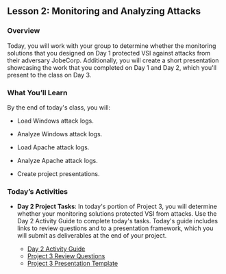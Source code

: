 ## Lesson 2: Monitoring and Analyzing Attacks 
 
### Overview

Today, you will work with your group to determine whether the monitoring solutions that you designed on Day 1 protected VSI against attacks from their adversary JobeCorp. Additionally, you will create a short presentation showcasing the work that you completed on Day 1 and Day 2, which you'll present to the class on Day 3.
 
### What You’ll Learn
 
By the end of today's class, you will:
 
- Load Windows attack logs.

- Analyze Windows attack logs.

- Load Apache attack logs.

- Analyze Apache attack logs.

- Create project presentations.


### Today’s Activities

* **Day 2 Project Tasks**: In today's portion of Project 3, you will determine whether your monitoring solutions protected VSI from attacks. Use the Day 2 Activity Guide to complete today's tasks. Today's guide includes links to review questions and to a presentation framework, which you will submit as deliverables at the end of your project.

   * [Day 2 Activity Guide](https://docs.google.com/document/d/1uQGhsDiBt58_KStq3DQVbWTHUg6TIhAog3cMoXvNQk4/edit?usp=sharing) 
   * [Project 3 Review Questions](https://docs.google.com/document/d/18JLq4dUf4zrL-6eqTNumXicpvpUDbHxPnZx2kOzwYoQ/edit?usp=sharing)
   * [Project 3 Presentation Template](https://docs.google.com/presentation/d/1zekNOhsbKk-Jtmobsq9jslh1CYN-wlJDIOBFUC0Lb2s/edit?usp=sharing)